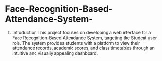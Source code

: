 # Face-Recognition-Based-Attendance-System-
1. Introduction This project focuses on developing a web interface for a Face Recognition-Based Attendance System, targeting the Student user role. The system provides students with a platform to view their attendance records, academic scores, and class timetables through an intuitive and visually appealing dashboard.
